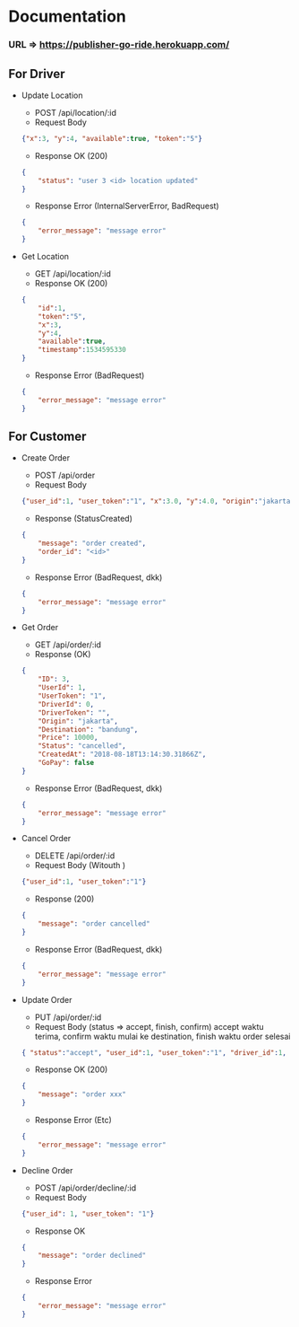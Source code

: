 # Documentation

### URL => https://publisher-go-ride.herokuapp.com/

## For Driver

* Update Location
    * POST /api/location/:id
    * Request Body
    ```json
    {"x":3, "y":4, "available":true, "token":"5"}
    ```
    * Response OK (200)
    ```json
    {
        "status": "user 3 <id> location updated"
    }
    ```
    * Response Error (InternalServerError, BadRequest)
    ```json
    {
        "error_message": "message error"
    }
    ```

* Get Location
    * GET /api/location/:id
    * Response OK (200)
    ```json
    {
        "id":1,
        "token":"5",
        "x":3,
        "y":4,
        "available":true,
        "timestamp":1534595330
    }
    ```
    * Response Error (BadRequest)
    ```json
    {
        "error_message": "message error"
    }
    ```

## For Customer

* Create Order
    * POST /api/order 
    * Request Body
    ```json
    {"user_id":1, "user_token":"1", "x":3.0, "y":4.0, "origin":"jakarta", "destination":"bandung", "dest_x":2.0, "dest_y":2.0, "price":10000, "go_pay":false}
    ```
    * Response (StatusCreated)
    ```json
    {
        "message": "order created", 
        "order_id": "<id>"
    }
    ```
    * Response Error (BadRequest, dkk)
    ```json
    {
        "error_message": "message error"
    }
    ```

* Get Order
    * GET /api/order/:id
    * Response (OK)
    ```json
    {
        "ID": 3,
        "UserId": 1,
        "UserToken": "1",
        "DriverId": 0,
        "DriverToken": "",
        "Origin": "jakarta",
        "Destination": "bandung",
        "Price": 10000,
        "Status": "cancelled",
        "CreatedAt": "2018-08-18T13:14:30.31866Z",
        "GoPay": false
    }
    ```
    * Response Error (BadRequest, dkk)
    ```json
    {
        "error_message": "message error"
    }
    ```

* Cancel Order
    * DELETE /api/order/:id
    * Request Body (Witouth )
    ```json
    {"user_id":1, "user_token":"1"}
    ```
    * Response (200)
    ```json
    {
        "message": "order cancelled"
    }
    ```
    * Response Error (BadRequest, dkk)
    ```json
    {
        "error_message": "message error"
    }
    ```

* Update Order
    * PUT /api/order/:id
    * Request Body (status => accept, finish, confirm) accept waktu terima, confirm waktu mulai ke destination, finish waktu order selesai
    ```json
    { "status":"accept", "user_id":1, "user_token":"1", "driver_id":1, "driver_token":"1"}
    ```
    * Response OK (200)
    ```json
    {
        "message": "order xxx"
    }
    ```
    * Response Error (Etc)
    ```json
    {
        "error_message": "message error"
    }
    ```

* Decline Order
    * POST /api/order/decline/:id
    * Request Body
    ```json
    {"user_id": 1, "user_token": "1"}
    ```
    * Response OK
    ```json
    {
        "message": "order declined"
    }
    ```
    * Response  Error
    ```json
    {
        "error_message": "message error"
    }
    ```